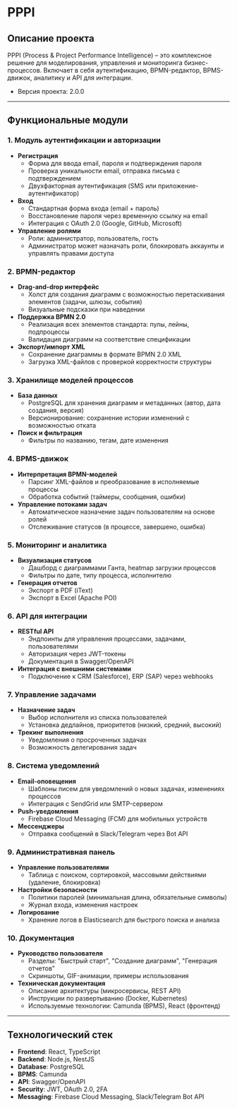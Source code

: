 # PPPI

## Описание проекта
PPPI (Process & Project Performance Intelligence) – это комплексное решение для моделирования, управления и мониторинга бизнес-процессов. Включает в себя аутентификацию, BPMN-редактор, BPMS-движок, аналитику и API для интеграции.

- Версия проекта: 2.0.0  

---

## Функциональные модули

### 1. Модуль аутентификации и авторизации
- **Регистрация**
  - Форма для ввода email, пароля и подтверждения пароля
  - Проверка уникальности email, отправка письма с подтверждением
  - Двухфакторная аутентификация (SMS или приложение-аутентификатор)
- **Вход**
  - Стандартная форма входа (email + пароль)
  - Восстановление пароля через временную ссылку на email
  - Интеграция с OAuth 2.0 (Google, GitHub, Microsoft)
- **Управление ролями**
  - Роли: администратор, пользователь, гость
  - Администратор может назначать роли, блокировать аккаунты и управлять правами доступа

### 2. BPMN-редактор
- **Drag-and-drop интерфейс**
  - Холст для создания диаграмм с возможностью перетаскивания элементов (задачи, шлюзы, события)
  - Визуальные подсказки при наведении
- **Поддержка BPMN 2.0**
  - Реализация всех элементов стандарта: пулы, лейны, подпроцессы
  - Валидация диаграмм на соответствие спецификации
- **Экспорт/импорт XML**
  - Сохранение диаграммы в формате BPMN 2.0 XML
  - Загрузка XML-файлов с проверкой корректности структуры

### 3. Хранилище моделей процессов
- **База данных**
  - PostgreSQL для хранения диаграмм и метаданных (автор, дата создания, версия)
  - Версионирование: сохранение истории изменений с возможностью отката
- **Поиск и фильтрация**
  - Фильтры по названию, тегам, дате изменения

### 4. BPMS-движок
- **Интерпретация BPMN-моделей**
  - Парсинг XML-файлов и преобразование в исполняемые процессы
  - Обработка событий (таймеры, сообщения, ошибки)
- **Управление потоками задач**
  - Автоматическое назначение задач пользователям на основе ролей
  - Отслеживание статусов (в процессе, завершено, ошибка)

### 5. Мониторинг и аналитика
- **Визуализация статусов**
  - Дашборд с диаграммами Ганта, heatmap загрузки процессов
  - Фильтры по дате, типу процесса, исполнителю
- **Генерация отчетов**
  - Экспорт в PDF (iText)
  - Экспорт в Excel (Apache POI)

### 6. API для интеграции
- **RESTful API**
  - Эндпоинты для управления процессами, задачами, пользователями
  - Авторизация через JWT-токены
  - Документация в Swagger/OpenAPI
- **Интеграция с внешними системами**
  - Подключение к CRM (Salesforce), ERP (SAP) через webhooks

### 7. Управление задачами
- **Назначение задач**
  - Выбор исполнителя из списка пользователей
  - Установка дедлайнов, приоритетов (низкий, средний, высокий)
- **Трекинг выполнения**
  - Уведомления о просроченных задачах
  - Возможность делегирования задач

### 8. Система уведомлений
- **Email-оповещения**
  - Шаблоны писем для уведомлений о новых задачах, изменениях процессов
  - Интеграция с SendGrid или SMTP-сервером
- **Push-уведомления**
  - Firebase Cloud Messaging (FCM) для мобильных устройств
- **Мессенджеры**
  - Отправка сообщений в Slack/Telegram через Bot API

### 9. Административная панель
- **Управление пользователями**
  - Таблица с поиском, сортировкой, массовыми действиями (удаление, блокировка)
- **Настройки безопасности**
  - Политики паролей (минимальная длина, обязательные символы)
  - Журнал входа, изменения настроек
- **Логирование**
  - Хранение логов в Elasticsearch для быстрого поиска и анализа

### 10. Документация
- **Руководство пользователя**
  - Разделы: "Быстрый старт", "Создание диаграмм", "Генерация отчетов"
  - Скриншоты, GIF-анимации, примеры использования
- **Техническая документация**
  - Описание архитектуры (микросервисы, REST API)
  - Инструкции по развертыванию (Docker, Kubernetes)
  - Используемые технологии: Camunda (BPMS), React (фронтенд)

---

## Технологический стек
- **Frontend**: React, TypeScript
- **Backend**: Node.js, NestJS
- **Database**: PostgreSQL
- **BPMS**: Camunda
- **API**: Swagger/OpenAPI
- **Security**: JWT, OAuth 2.0, 2FA
- **Messaging**: Firebase Cloud Messaging, Slack/Telegram Bot API
